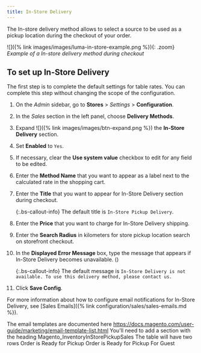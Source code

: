 ```yaml
---
title: In-Store Delivery
---
```


The In-store delivery method allows to select a source to be used as a pickup location during the checkout of your order.

![]({% link images/images/luma-in-store-example.png %}){: .zoom}
_Example of a In-store delivery method during checkout_

## To set up In-Store Delivery

The first step is to complete the default settings for table rates. You can complete this step without changing the scope of the configuration.

1. On the _Admin_ sidebar, go to **Stores** > _Settings_ > **Configuration**.

1. In the _Sales_ section in the left panel, choose **Delivery Methods**.

1. Expand ![]({% link images/images/btn-expand.png %}) the **In-Store Delivery** section.

1. Set **Enabled** to `Yes`.

1. If necessary, clear the **Use system value** checkbox to edit for any field to be edited.

1. Enter the **Method Name** that you want to appear as a label next to the calculated rate in the shopping cart.

1. Enter the **Title** that you want to appear for In-Store Delivery section during checkout.

    {:.bs-callout-info}
    The default title is `In-Store Pickup Delivery`.

1. Enter the **Price** that you want to charge for In-Store Delivery shipping.

1. Enter the **Search Radius** in kilometers for store pickup location search on storefront checkout.

1. In the **Displayed Error Message** box, type the message that appears if In-Store Delivery becomes unavailable. ()

    {:.bs-callout-info}
    The default message is `In-Store Delivery is not available. To use this delivery method, please contact us.`

1. Click **Save Config**.

For more information about how to configure email notifications for In-Store Delivery, see [Sales Emails]({% link configuration/sales/sales-emails.md %}).

The email templates are documented here
https://docs.magento.com/user-guide/marketing/email-template-list.html
You'll need to add a section with the heading Magento_InventoryInStorePickupSales
The table will have two rows
Order is Ready for Pickup
Order is Ready for Pickup For Guest

